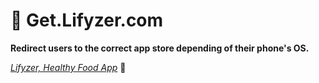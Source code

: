 # 📱 Get.Lifyzer.com 

**Redirect users to the correct app store depending of their phone's OS.**

*[Lifyzer, Healthy Food App](https://lifyzer.com)* 🍍
